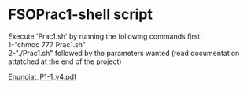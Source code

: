 # FSOPrac1-shell script
Execute 'Prac1.sh' by running the following commands first:<br/>
  1-"chmod 777 Prac1.sh"<br/>
  2-"./Prac1.sh" followed by the parameters wanted (read documentation attatched at the end of the project)
  
[Enunciat_P1-1_v4.pdf](https://github.com/carlosmgv02/FSOPrac1/files/8201308/Enunciat_P1-1_v4.pdf)
